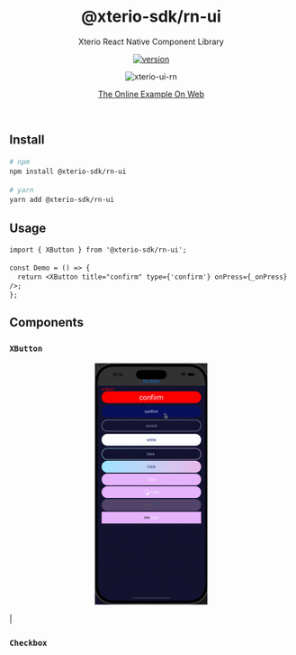 <h1 align="center">@xterio-sdk/rn-ui</h1>

<p align="center">
  Xterio React Native Component Library
</p>

<p align="center">
  <a href="https://www.npmjs.com/package/@xterio-sdk/rn-ui">
    <img src="https://img.shields.io/npm/v/@xterio-sdk/rn-ui?color=orange&label=" alt="version" />
  </a>
</p>

<p align="center">
  <img alt="xterio-ui-rn" src="./images/example.gif" width="200">
</p>

<p align="center">
  <a href="https://xteriotech.github.io/XterioSDK-RN/index.html">
  The Online Example On Web
  </a>
</p>

<br />

## Install

```bash
# npm
npm install @xterio-sdk/rn-ui

# yarn
yarn add @xterio-sdk/rn-ui
```

## Usage

```tsx
import { XButton } from '@xterio-sdk/rn-ui';

const Demo = () => {
  return <XButton title="confirm" type={'confirm'} onPress={_onPress} />;
};
```

## Components

### `XButton`

<p align="center">
  <img alt="xterio-ui-rn" src="./images/button.gif" width="200">
</p>

|

### `Checkbox`

